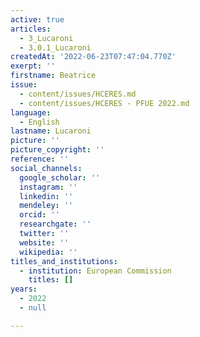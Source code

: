 ```yaml
---
active: true
articles:
  - 3_Lucaroni
  - 3.0.1_Lucaroni
createdAt: '2022-06-23T07:47:04.770Z'
exerpt: ''
firstname: Beatrice
issue:
  - content/issues/HCERES.md
  - content/issues/HCERES - PFUE 2022.md
language:
  - English
lastname: Lucaroni
picture: ''
picture_copyright: ''
reference: ''
social_channels:
  google_scholar: ''
  instagram: ''
  linkedin: ''
  mendeley: ''
  orcid: ''
  researchgate: ''
  twitter: ''
  website: ''
  wikipedia: ''
titles_and_institutions:
  - institution: European Commission
    titles: []
years:
  - 2022
  - null

---
```

